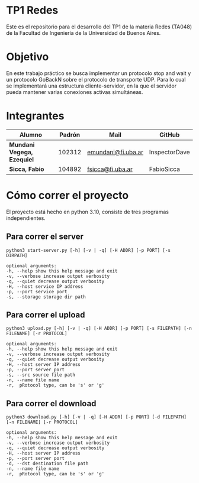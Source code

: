 # TP1 Redes

Este es el repositorio para el desarrollo del TP1 de la materia Redes (TA048) de la Facultad de Ingeniería de la Universidad de Buenos Aires.

# Objetivo

En este trabajo práctico se busca implementar un protocolo stop and wait y un protocolo GoBackN sobre el protocolo de transporte UDP. Para lo cual se implementará una estructura cliente-servidor, en la que el servidor pueda mantener varias conexiones activas simultáneas.

# Integrantes

| <center>Alumno</center> | <center>Padrón</center> | <center>Mail</center> | <center>GitHub</center>
|:------------------------|:-----------------------:|:----------------------|:----------------------|
| **Mundani Vegega, Ezequiel** | 102312 | emundani@fi.uba.ar | InspectorDave |
| **Sicca, Fabio** | 104892 | fsicca@fi.uba.ar | FabioSicca |

# Cómo correr el proyecto

El proyecto está hecho en python 3.10, consiste de tres programas independientes.

## Para correr el server

```
python3 start-server.py [-h] [-v | -q] [-H ADDR] [-p PORT] [-s DIRPATH]
```
```
optional arguments:
-h, --help show this help message and exit
-v, --verbose increase output verbosity
-q, --quiet decrease output verbosity
-H, --host service IP address
-p, --port service port
-s, --storage storage dir path
```

## Para correr el upload

```
python3 upload.py [-h] [-v | -q] [-H ADDR] [-p PORT] [-s FILEPATH] [-n FILENAME] [-r PROTOCOL]
```
```
optional arguments:
-h, --help show this help message and exit
-v, --verbose increase output verbosity
-q, --quiet decrease output verbosity
-H, --host server IP address
-p, --port server port
-s, --src source file path
-n, --name file name
-r,  pRotocol type, can be 's' or 'g'
```

## Para correr el download

```
python3 download.py [-h] [-v | -q] [-H ADDR] [-p PORT] [-d FILEPATH] [-n FILENAME] [-r PROTOCOL]
```
```
optional arguments:
-h, --help show this help message and exit
-v, --verbose increase output verbosity
-q, --quiet decrease output verbosity
-H, --host server IP address
-p, --port server port
-d, --dst destination file path
-n, --name file name
-r,  pRotocol type, can be 's' or 'g'
```